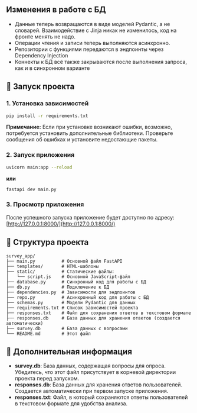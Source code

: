 ## Изменения в работе с БД
- Данные теперь возвращаются в виде моделей Pydantic, а не словарей. Взаимодействие с Jinja никак не изменилось, код на фронте менять не надо.
- Операции чтения и записи теперь выполняются асинхронно.
- Репозитории с функциями передаются в эндпоинты через Dependency Injection
- Коннекты к БД всё также закрываются после выполнения запроса, как и в синхронном варианте

## 🚀 Запуск проекта

### 1. Установка зависимостей

```sh
pip install -r requirements.txt
```

**Примечание:** Если при установке возникают ошибки, возможно, потребуется установить дополнительные библиотеки. Проверьте сообщения об ошибках и установите недостающие пакеты.

### 2. Запуск приложения

```sh
uvicorn main:app --reload
```
**или**
```sh
fastapi dev main.py
```
### 3. Просмотр приложения

После успешного запуска приложение будет доступно по адресу: [http://127.0.0.1:8000/](http://127.0.0.1:8000/)

## 📂 Структура проекта

```
survey_app/
├── main.py          # Основной файл FastAPI
├── templates/       # HTML-шаблоны
├── static/          # Статические файлы:
│   └── script.js    # Основной JavaScript-файл
├── database.py      # Синхронный код для работы с БД
├── db.py            # Подключение к БД
├── dependencies.py  # Зависимости для эндпоинтов
├── repo.py          # Асинхронный код для работы с БД
├── schemas.py       # Модели Pydantic для данных
├── requirements.txt # Список зависимостей проекта
├── responses.txt    # Файл для сохранения ответов в текстовом формате
├── responses.db     # База данных для хранения ответов (создается автоматически)
├── survey.db        # База данных с вопросами
└── README.md        # Этот файл
```

## 📝 Дополнительная информация

- **survey.db**: База данных, содержащая вопросы для опроса. Убедитесь, что этот файл присутствует в корневой директории проекта перед запуском.
- **responses.db**: База данных для хранения ответов пользователей. Создается автоматически при первом запуске приложения.
- **responses.txt**: Файл, в который сохраняются ответы пользователей в текстовом формате для удобства анализа.
